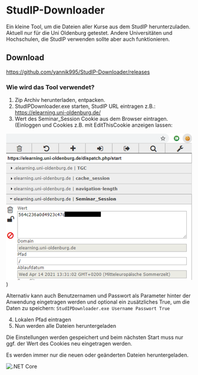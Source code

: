 # StudIP-Downloader
Ein kleine Tool, um die Dateien aller Kurse aus dem StudIP herunterzuladen. Aktuell nur für die Uni Oldenburg getestet. Andere Universitäten und Hochschulen, die StudIP verwenden sollte aber auch funktionieren.

## Download 
https://github.com/yannik995/StudIP-Downloader/releases

### Wie wird das Tool verwendet?

1. Zip Archiv herunterladen, entpacken.
2. StudIPDownloader.exe starten, StudIP URL eintragen z.B.: https://elearning.uni-oldenburg.de/
3. Wert des Seminar_Session Cookie aus dem Browser eintragen. 
(Einloggen und Cookies z.B. mit EditThisCookie anzeigen lassen:

![Cookie Bild](./cookie.png))
 
Alternativ kann auch Benutzernamen und Passwort als Parameter hinter der Anwendung eingetragen werden und optional ein zusätzliches True, um die Daten zu speichern:
`StudIPDownloader.exe Username Passwort True`
  
4. Lokalen Pfad eintragen
5. Nun werden alle Dateien heruntergeladen

Die Einstellungen werden gespeichert und beim nächsten Start muss nur ggf. der Wert des Cookies neu eingetragen werden.

Es werden immer nur die neuen oder geänderten Dateien heruntergeladen.

![.NET Core](https://github.com/yannik995/StudIP-Downloader/workflows/.NET%20Core/badge.svg)
